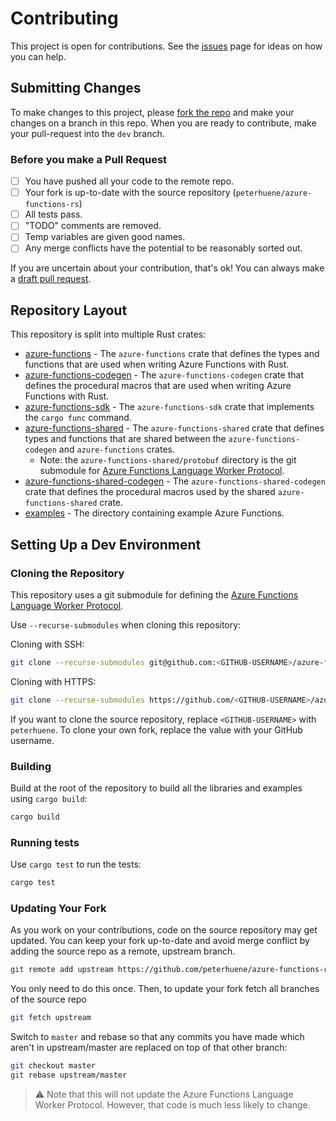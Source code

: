 # Contributing

This project is open for contributions. See the [issues](https://github.com/peterhuene/azure-functions-rs/issues) page for ideas on how you can help.

## Submitting Changes

To make changes to this project, please [fork the repo](https://help.github.com/en/articles/fork-a-repo) and make your changes on a branch in this repo. When you are ready to contribute, make your pull-request into the `dev` branch.

### Before you make a Pull Request

- [ ] You have pushed all your code to the remote repo.
- [ ] Your fork is up-to-date with the source repository (`peterhuene/azure-functions-rs`)
- [ ] All tests pass.
- [ ] "TODO" comments are removed.
- [ ] Temp variables are given good names.
- [ ] Any merge conflicts have the potential to be reasonably sorted out.

If you are uncertain about your contribution, that's ok! You can always make a [draft pull request](https://help.github.com/en/articles/about-pull-requests#draft-pull-requests).

## Repository Layout

This repository is split into multiple Rust crates:

- [azure-functions](https://github.com/peterhuene/azure-functions-rs/tree/master/azure-functions) - The `azure-functions` crate that defines the types and functions that are used when writing Azure Functions with Rust.
- [azure-functions-codegen](https://github.com/peterhuene/azure-functions-rs/tree/master/azure-functions-codegen) - The `azure-functions-codegen` crate that defines the procedural macros that are used when writing Azure Functions with Rust.
- [azure-functions-sdk](https://github.com/peterhuene/azure-functions-rs/tree/master/azure-functions-sdk) - The `azure-functions-sdk` crate that implements the `cargo func` command.
- [azure-functions-shared](https://github.com/peterhuene/azure-functions-rs/tree/master/azure-functions-shared) - The `azure-functions-shared` crate that defines types and functions that are shared between the `azure-functions-codegen` and `azure-functions` crates.
  - Note: the `azure-functions-shared/protobuf` directory is the git submodule for [Azure Functions Language Worker Protocol](https://github.com/Azure/azure-functions-language-worker-protobuf).
- [azure-functions-shared-codegen](https://github.com/peterhuene/azure-functions-rs/tree/master/azure-functions-shared-codegen) - The `azure-functions-shared-codegen` crate that defines the procedural macros used by the shared `azure-functions-shared` crate.
- [examples](https://github.com/peterhuene/azure-functions-rs/tree/master/examples) - The directory containing example Azure Functions.

## Setting Up a Dev Environment

### Cloning the Repository

This repository uses a git submodule for defining the [Azure Functions Language Worker Protocol](https://github.com/Azure/azure-functions-language-worker-protobuf).

Use `--recurse-submodules` when cloning this repository:

Cloning with SSH:

``` bash
git clone --recurse-submodules git@github.com:<GITHUB-USERNAME>/azure-functions-rs.git
```

Cloning with HTTPS:

``` bash
git clone --recurse-submodules https://github.com/<GITHUB-USERNAME>/azure-functions-rs.git
```

If you want to clone the source repository, replace `<GITHUB-USERNAME>` with `peterhuene`. To clone your own fork, replace the value with your GitHub username.

### Building

Build at the root of the repository to build all the libraries and examples using `cargo build`:

``` bash
cargo build
```

### Running tests

Use `cargo test` to run the tests:

``` bash
cargo test
```

### Updating Your Fork

As you work on your contributions, code on the source repository may get updated. You can keep your fork up-to-date and avoid merge conflict by adding the source repo as a remote, upstream branch.

``` bash
git remote add upstream https://github.com/peterhuene/azure-functions-rs
```

You only need to do this once. Then, to update your fork fetch all branches of the source repo

``` bash
git fetch upstream
```

Switch to `master` and rebase so that any commits you have made which aren't in upstream/master are replaced on top of that other branch:

``` bash
git checkout master
git rebase upstream/master
```

> :warning: Note that this will not update the Azure Functions Language Worker Protocol. However, that code is much less likely to change.
